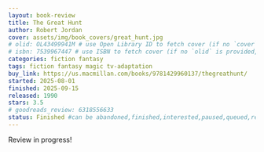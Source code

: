 ```yaml
---
layout: book-review
title: The Great Hunt
author: Robert Jordan
cover: assets/img/book_covers/great_hunt.jpg
# olid: OL43499941M # use Open Library ID to fetch cover (if no `cover` is provided)
# isbn: 7539967447 # use ISBN to fetch cover (if no `olid` is provided, dashes are optional)
categories: fiction fantasy
tags: fiction fantasy magic tv-adaptation
buy_link: https://us.macmillan.com/books/9781429960137/thegreathunt/
started: 2025-08-01
finished: 2025-09-15
released: 1990
stars: 3.5
# goodreads_review: 6318556633
status: Finished #can be abandoned,finished,interested,paused,queued,reading,reread
---
```


Review in progress!
